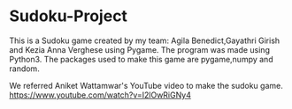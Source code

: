 # Sudoku-Project
This is a Sudoku game created by my team: Agila Benedict,Gayathri Girish and Kezia Anna Verghese using Pygame.
The program was made using Python3.
The packages used to make this game are pygame,numpy and random.

We referred Aniket Wattamwar's YouTube video to make the sudoku game.
https://www.youtube.com/watch?v=I2lOwRiGNy4
